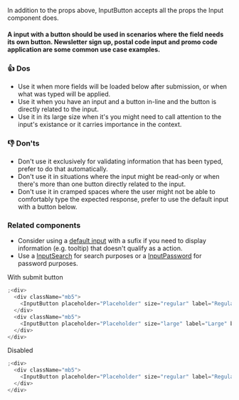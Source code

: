 In addition to the props above, InputButton accepts all the props the Input component does.

#### A input with a button should be used in scenarios where the field needs its own button. Newsletter sign up, postal code input and promo code application are some common use case examples.

### 👍 Dos

- Use it when more fields will be loaded below after submission, or when what was typed will be applied.
- Use it when you have an input and a button in-line and the button is directly related to the input.
- Use it in its large size when it's you might need to call attention to the input's existance or it carries importance in the context.

### 👎 Don'ts

- Don't use it exclusively for validating information that has been typed, prefer to do that automatically.
- Don't use it in situations where the input might be read-only or when there's more than one button directly related to the input.
- Don't use it in cramped spaces where the user might not be able to comfortably type the expected response, prefer to use the default input with a button below.

### Related components

- Consider using a <a href="#/Components/Forms/Input">default input</a> with a sufix if you need to display information (e.g. tooltip) that doesn't qualify as a action.
- Use a <a href="#/Components/Forms/InputSearch">InputSearch</a> for search purposes or a <a href="#/Components/Forms/InputPassword">InputPassword</a> for password purposes.

With submit button

```js
;<div>
  <div className="mb5">
    <InputButton placeholder="Placeholder" size="regular" label="Regular" button="Submit" />
  </div>
  <div className="mb5">
    <InputButton placeholder="Placeholder" size="large" label="Large" button="Submit" />
  </div>
</div>
```

Disabled

```js
;<div>
  <div className="mb5">
    <InputButton placeholder="Placeholder" size="regular" label="Regular disabled" button="Submit" disabled />
  </div>
</div>
```